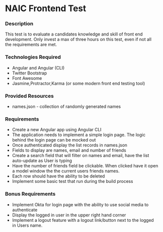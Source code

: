 # NAIC Frontend Test

### Description
This test is to evaluate a candidates knowledge and skill of front end
development.  Only invest a max of three hours on this test, even if not all
the requirements are met.

### Technologies Required
* Angular and Angular (CLI)
* Twitter Bootstrap
* Font Awesome
* Jasmine,Protractor,Karma (or some modern front end testing tool)


### Provided Resources
* names.json - collection of randomly generated names


### Requirements
* Create a new Angular app using Angular CLI
* The application needs to implement a simple login page.  The logic
behind the login page can be mocked out
* Once authenticated display the list records in names.json
* Fields to display are names, email and number of friends
* Create a search field that will filter on names and email, have the list
auto-update as User is typing
* Have the number of friends field be clickable.  When clicked have it open
a model window the the current users friends names.
* Each row should have the ability to be deleted
* Implement some basic test that run during the build process


### Bonus Requirements
* Implement Okta for login page with the ability to use social media to authenticate
* Display the logged in user in the upper right hand corner
* Implement a logout feature with a logout link/button next to the logged in Users name.
 


